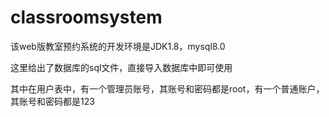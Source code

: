 # classroomsystem

该web版教室预约系统的开发环境是JDK1.8，mysql8.0

这里给出了数据库的sql文件，直接导入数据库中即可使用

其中在用户表中，有一个管理员账号，其账号和密码都是root，有一个普通账户，其账号和密码都是123
